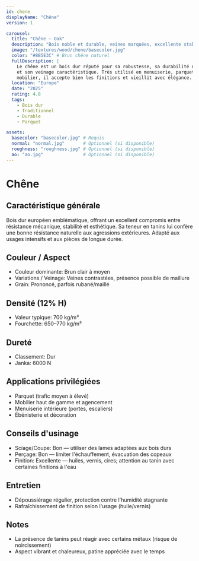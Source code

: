 ```yaml
---
id: chene
displayName: "Chêne"
version: 1

carousel:
  title: "Chêne — Oak"
  description: "Bois noble et durable, veines marquées, excellente stabilité."
  image: "/textures/wood/chene/basecolor.jpg"
  color: "#8B5E3C" # Brun chêne naturel
  fullDescription: |
    Le chêne est un bois dur réputé pour sa robustesse, sa durabilité naturelle
    et son veinage caractéristique. Très utilisé en menuiserie, parquet et
    mobilier, il accepte bien les finitions et vieillit avec élégance.
  location: "Europe"
  date: "2025"
  rating: 4.8
  tags:
    - Bois dur
    - Traditionnel
    - Durable
    - Parquet

assets:
  basecolor: "basecolor.jpg" # Requis
  normal: "normal.jpg"       # Optionnel (si disponible)
  roughness: "roughness.jpg" # Optionnel (si disponible)
  ao: "ao.jpg"               # Optionnel (si disponible)
---
```


<!--
Ce fichier sert de source unique pour :
- Les champs du carousel (front matter : bloc YAML ci-dessus)
- Les caractéristiques techniques (sections Markdown ci-dessous)

Bonnes pratiques :
- Garder les titres de sections EXACTS pour la compatibilité du parsing futur.
- Les valeurs numériques peuvent inclure l'unité (ex: "700 kg/m³").
- Les listes d'applications commencent par "- ".
-->

# Chêne

## Caractéristique générale
Bois dur européen emblématique, offrant un excellent compromis entre
résistance mécanique, stabilité et esthétique. Sa teneur en tanins lui confère
une bonne résistance naturelle aux agressions extérieures. Adapté aux usages
intensifs et aux pièces de longue durée.

## Couleur / Aspect
- Couleur dominante: Brun clair à moyen
- Variations / Veinage: Veines contrastées, présence possible de maillure
- Grain: Prononcé, parfois rubané/maillé

## Densité (12% H)
- Valeur typique: 700 kg/m³
- Fourchette: 650–770 kg/m³

## Dureté
- Classement: Dur
- Janka: 6000 N

## Applications privilégiées
- Parquet (trafic moyen à élevé)
- Mobilier haut de gamme et agencement
- Menuiserie intérieure (portes, escaliers)
- Ébénisterie et décoration

## Conseils d'usinage
- Sciage/Coupe: Bon — utiliser des lames adaptées aux bois durs
- Perçage: Bon — limiter l'échauffement, évacuation des copeaux
- Finition: Excellente — huiles, vernis, cires; attention au tanin avec certaines finitions à l'eau

## Entretien
- Dépoussiérage régulier, protection contre l'humidité stagnante
- Rafraîchissement de finition selon l'usage (huile/vernis)

## Notes
- La présence de tanins peut réagir avec certains métaux (risque de noircissement)
- Aspect vibrant et chaleureux, patine appréciée avec le temps
